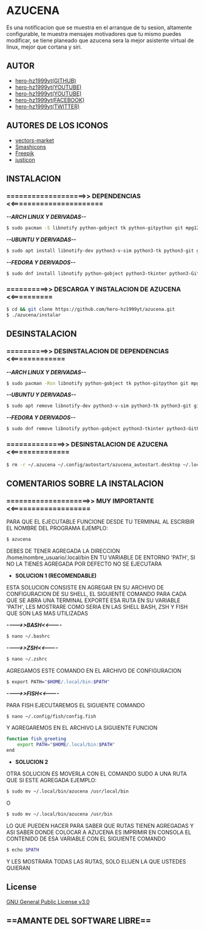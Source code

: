 
# AZUCENA

Es una notificacion que se muestra en el arranque de tu sesion, altamente configurable, te muestra mensajes motivadores que tu mismo puedes modificar, se tiene planeado que azucena sera la mejor asistente virtual de linux, mejor que cortana y siri.




## AUTOR

- [hero-hz1999yt(GITHUB)](https://www.github.com/hero-hz1999yt)
- [hero-hz1999yt(YOUTUBE)](https://www.youtube.com/@erik87373)
- [hero-hz1999yt(YOUTUBE)](https://www.youtube.com/@hero-linux)
- [hero-hz1999yt(FACEBOOK)](https://www.facebook.com/hero.hz1999yt/)
- [hero-hz1999yt(TWITTER)](https://twitter.com/ErikAlbertoRod3)

## AUTORES DE LOS ICONOS

- [vectors-market](https://www.flaticon.es/autores/vectors-market)
- [Smashicons](https://www.flaticon.es/autores/Smashicons)
- [Freepik](https://www.flaticon.es/autores/Freepik)
- [justicon](https://www.flaticon.es/autores/justicon)
## INSTALACION
### ===================>> DEPENDENCIAS <<======================

**_--ARCH LINUX Y DERIVADAS--_**
```bash
$ sudo pacman -S libnotify python-gobject tk python-gitpython git mpg123
```
**_--UBUNTU Y DERIVADAS--_**
```bash
$ sudo apt install libnotify-dev python3-v-sim python3-tk python3-git git mpg123
```
**_--FEDORA Y DERIVADOS--_**
```bash
$ sudo dnf install libnotify python-gobject python3-tkinter python3-GitPython git mpg123
```
### ==========>> DESCARGA Y INSTALACION DE AZUCENA <<==========
```bash
$ cd && git clone https://github.com/hero-hz1999yt/azucena.git
$ ./azucena/instalar
```

## DESINSTALACION
### ==========>> DESINSTALACION DE DEPENDENCIAS <<=============

**_--ARCH LINUX Y DERIVADAS--_**
```bash
$ sudo pacman -Rsn libnotify python-gobject tk python-gitpython git mpg123
```
**_--UBUNTU Y DERIVADAS--_**
```bash
$ sudo apt remove libnotify-dev python3-v-sim python3-tk python3-git git mpg123
```

**_--FEDORA Y DERIVADOS--_**
```bash
$ sudo dnf remove libnotify python-gobject python3-tkinter python3-GitPython git mpg123
```
### ==============>> DESINSTALACION DE AZUCENA <<==============
```bash
$ rm -r ~/.azucena ~/.config/autostart/azucena_autostart.desktop ~/.local/bin/azucena
```

## COMENTARIOS SOBRE LA INSTALACION
### ====================>> MUY IMPORTANTE <<===================

PARA QUE EL EJECUTABLE FUNCIONE DESDE TU TERMINAL AL ESCRIBIR EL NOMBRE
DEL PROGRAMA EJEMPLO:
```bash
$ azucena
```
DEBES DE TENER AGREGADA LA DIRECCION /home/nombre_usuario/.local/bin EN
TU VARIABLE DE ENTORNO 'PATH', SI NO LA TIENES AGREGADA POR DEFECTO NO 
SE EJECUTARA 

* **SOLUCION 1 (RECOMENDABLE)**

ESTA SOLUCION CONSISTE EN AGREGAR EN SU ARCHIVO DE CONFIGURACION DE SU SHELL, EL SIGUIENTE COMANDO PARA CADA QUE SE ABRA UNA TERMINAL EXPORTE ESA RUTA EN
SU VARIABLE 'PATH', LES MOSTRARE COMO SERIA EN LAS SHELL BASH, ZSH Y FISH
QUE SON LAS MAS UTILIZADAS

**_---->>BASH<<----_**
```bash
$ nano ~/.bashrc
```
**_---->>ZSH<<----_**
```bash
$ nano ~/.zshrc
```
AGREGAMOS ESTE COMANDO EN EL ARCHIVO DE CONFIGURACION 
```bash
$ export PATH="$HOME/.local/bin:$PATH"
```
**_---->>FISH<<----_**

PARA FISH EJECUTAREMOS EL SIGUIENTE COMANDO
```bash
$ nano ~/.config/fish/config.fish
```
Y AGREGAREMOS EN EL ARCHIVO LA SIGUIENTE FUNCION
```bash
function fish_greeting
    export PATH="$HOME/.local/bin:$PATH"
end
```
* **SOLUCION 2**

OTRA SOLUCION ES MOVERLA CON EL COMANDO SUDO A UNA RUTA QUE 
SI ESTE AGREGADA EJEMPLO:

```bash
$ sudo mv ~/.local/bin/azucena /usr/local/bin
```
O

```bash
$ sudo mv ~/.local/bin/azucena /usr/bin
```

LO QUE PUEDEN HACER PARA SABER QUE RUTAS TIENEN AGREGADAS Y ASI SABER
DONDE COLOCAR A AZUCENA ES IMPRIMIR EN CONSOLA EL CONTENIDO DE ESA VARIABLE CON EL SIGUIENTE COMANDO

```bash
$ echo $PATH
```
Y LES MOSTRARA TODAS LAS RUTAS, SOLO ELIJEN LA QUE USTEDES QUIERAN
## License

[GNU General Public License v3.0](https://choosealicense.com/licenses/gpl-3.0/)


## ==AMANTE DEL SOFTWARE LIBRE==